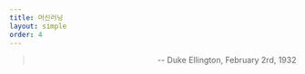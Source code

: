```yaml
---
title: 머신러닝
layout: simple
order: 4
---
```


> 
> 
><p align="right">-- Duke Ellington, February 2rd, 1932</p>

